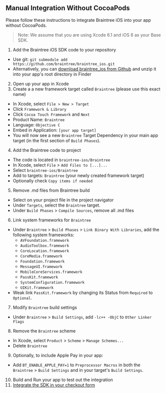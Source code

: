 Manual Integration Without CocoaPods
------------------------------------

Please follow these instructions to integrate Braintree iOS into your app without CocoaPods.

> Note: We assume that you are using Xcode 6.1 and iOS 8 as
your Base SDK.

1. Add the Braintree iOS SDK code to your repository
  - Use git: `git submodule add https://github.com/braintree/braintree_ios.git`
  - Alternatively, you can [download braintree_ios from Github](https://github.com/braintree/braintree_ios/archive/master.zip) and unzip it into your app's root directory in Finder
2. Open up your app in Xcode
3. Create a a new framework target called `Braintree` (please use this exact name)
  - In Xcode, select `File > New > Target`
  - Click `Framework & Library`
  - Click `Cocoa Touch Framework` and `Next`
  - Product Name: `Braintree`
  - Language: `Objective C`
  - Embed in Application: `[your app target]`
  - You will now see a new `Braintree` Target Dependency in your main app target (in the first section of `Build Phases`).
4. Add the Braintree code to project
  - The code is located in `braintree-ios/Braintree`
  - In Xcode, select `File` > `Add Files to [...]...`
  - Select `braintree-ios/Braintree`
  - Add to targets: `Braintree` (your newly created framework target)
  - Optionally check `Copy items if needed`
5. Remove .md files from Braintree build
  - Select on your project file in the project navigator
  - Under `Targets`, select the `Braintree` target.
  - Under `Build Phases` > `Compile Sources`, remove all .md files
6. Link system frameworks for  `Braintree`
  - Under `Braintree` > `Build Phases` > `Link Binary With Libraries`, add the following system frameworks:
    - `AVFoundation.framework`
    - `AudioToolbox.framework`
    - `CoreLocation.framework`
    - `CoreMedia.framework`
    - `Foundation.framework`
    - `MessageUI.framework`
    - `MobileCoreServices.framework`
    - `PassKit.framework`
    - `SystemConfiguration.framework`
    - `UIKit.framework`
  - Weak link `PassKit.framework` by changing its Status from `Required` to `Optional`.
7. Modify `Braintree` build settings
  - Under `Braintree` > `Build Settings`, add `-lc++ -ObjC` to `Other Linker Flags`
8. Remove the `Braintree` scheme
  - In Xcode, select `Product` > `Scheme` > `Manage Schemes...`
  - Delete `Braintree`
9. Optionally, to include Apple Pay in your app:
  - Add `BT_ENABLE_APPLE_PAY=1` to `Preprocessor Macros` in both the `Braintree` > `Build Settings` and in your target's `Build Settings`.
10. Build and Run your app to test out the integration
11. [Integrate the SDK in your checkout form](https://developers.braintreepayments.com/ios/start/overview)

